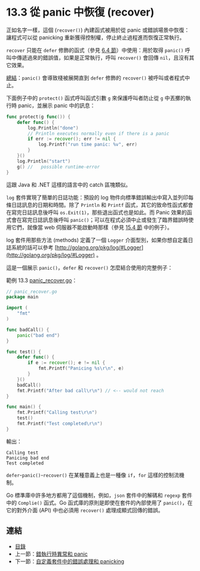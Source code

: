 # 13.3 從 panic 中恢復 (recover)

正如名字一樣，這個 (`recover()`) 內建函式被用於從 panic 或錯誤場景中恢復：讓程式可以從 panicking 重新獲得控制權，停止終止過程進而恢復正常執行。

`recover` 只能在 `defer` 修飾的函式（參見 [6.4 節](06.4.md)）中使用：用於取得 `panic()` 呼叫中傳遞過來的錯誤值，如果是正常執行，呼叫 `recover()` 會回傳 `nil`，且沒有其它效果。

<u>總結</u>：`panic()` 會導致棧被展開直到 `defer` 修飾的 `recover()` 被呼叫或者程式中止。

下面例子中的 `protect()` 函式呼叫函式引數 `g` 來保護呼叫者防止從 `g` 中丟擲的執行時 panic，並展示 panic 中的訊息：

```go
func protect(g func()) {
	defer func() {
		log.Println("done")
		// Println executes normally even if there is a panic
		if err := recover(); err != nil {
			log.Printf("run time panic: %v", err)
		}
	}()
	log.Println("start")
	g() //   possible runtime-error
}
```

這跟 Java 和 .NET 這樣的語言中的 catch 區塊類似。

`log` 套件實現了簡單的日誌功能：預設的 log 物件向標準錯誤輸出中寫入並列印每條日誌訊息的日期和時間。除了 `Println` 和 `Printf` 函式，其它的致命性函式都會在寫完日誌訊息後呼叫 `os.Exit(1)`，那些退出函式也是如此。而 Panic 效果的函式會在寫完日誌訊息後呼叫 `panic()`；可以在程式必須中止或發生了臨界錯誤時使用它們，就像當 web 伺服器不能啟動時那樣（參見 [15.4 節](15.4.md) 中的例子）。

log 套件用那些方法 (methods) 定義了一個 `Logger` 介面型別，如果你想自定義日誌系統的話可以參考 [http://golang.org/pkg/log/#Logger](http://golang.org/pkg/log/#Logger) 。

這是一個展示 `panic()`，`defer` 和 `recover()` 怎麼結合使用的完整例子：

範例 13.3 [panic_recover.go](examples/chapter_13/panic_recover.go)：

```go
// panic_recover.go
package main

import (
	"fmt"
)

func badCall() {
	panic("bad end")
}

func test() {
	defer func() {
		if e := recover(); e != nil {
			fmt.Printf("Panicing %s\r\n", e)
		}
	}()
	badCall()
	fmt.Printf("After bad call\r\n") // <-- would not reach
}

func main() {
	fmt.Printf("Calling test\r\n")
	test()
	fmt.Printf("Test completed\r\n")
}
```

輸出：

```
Calling test
Panicing bad end
Test completed
```

`defer`-`panic()`-`recover()` 在某種意義上也是一種像 `if`，`for` 這樣的控制流機制。

Go 標準庫中許多地方都用了這個機制，例如，`json` 套件中的解碼和 `regexp` 套件中的 `Complie()` 函式。Go 函式庫的原則是即使在套件的內部使用了 `panic()`，在它的對外介面 (API) 中也必須用 `recover()` 處理成顯式回傳的錯誤。

## 連結

- [目錄](directory.md)
- 上一節：[錯執行時異常和 panic](13.2.md)
- 下一節：[自定義套件中的錯誤處理和 panicking](13.4.md)
